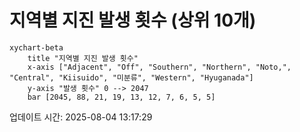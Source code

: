 # 지역별 지진 발생 횟수 (상위 10개)

```mermaid
xychart-beta
    title "지역별 지진 발생 횟수"
    x-axis ["Adjacent", "Off", "Southern", "Northern", "Noto,", "Central", "Kiisuido", "미분류", "Western", "Hyuganada"]
    y-axis "발생 횟수" 0 --> 2047
    bar [2045, 88, 21, 19, 13, 12, 7, 6, 5, 5]
```

업데이트 시간: 2025-08-04 13:17:29
